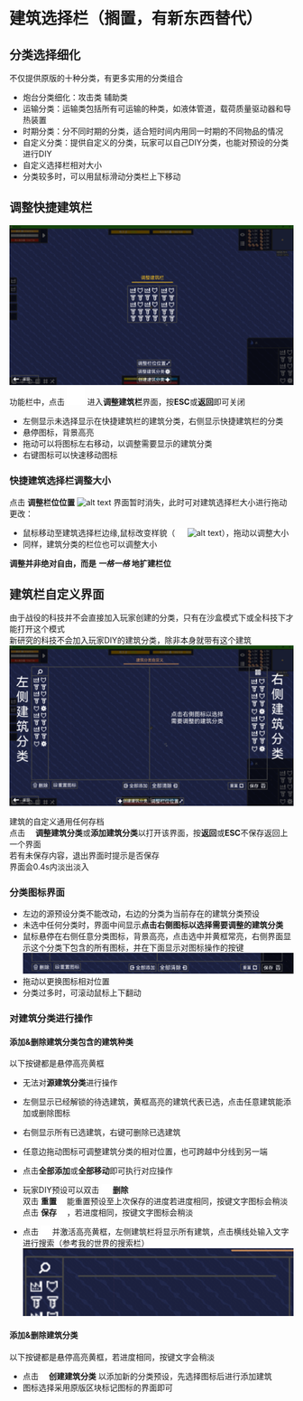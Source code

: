 # 建筑选择栏（搁置，有新东西替代）

## 分类选择细化
不仅提供原版的十种分类，有更多实用的分类组合  
- 炮台分类细化：攻击类 辅助类
- 运输分类：运输类包括所有可运输的种类，如液体管道，载荷质量驱动器和导热装置
- 时期分类：分不同时期的分类，适合短时间内用同一时期的不同物品的情况
- 自定义分类：提供自定义的分类，玩家可以自己DIY分类，也能对预设的分类进行DIY
- 自定义选择栏相对大小
- 分类较多时，可以用鼠标滑动分类栏上下移动

## 调整快捷建筑栏
![alt text](图/调整建筑栏.png)
功能栏中，点击 ![alt text](图/sort.png) 进入**调整建筑栏**界面，按**ESC**或**返回**即可关闭
- 左侧显示未选择显示在快捷建筑栏的建筑分类，右侧显示快捷建筑栏的分类
- 悬停图标，背景高亮
- 拖动可以将图标左右移动，以调整需要显示的建筑分类
- 右键图标可以快速移动图标

### 快捷建筑选择栏调整大小
点击 **调整栏位位置** ![alt text](图/diagonal.png) 界面暂时消失，此时可对建筑选择栏大小进行拖动更改：  
- 鼠标移动至建筑选择栏边缘,鼠标改变样貌（ ![alt text](图/flip.png) ![alt text](图/diagonal.png)），拖动以调整大小  
- 同样，建筑分类的栏位也可以调整大小  

**调整并非绝对自由，而是 *一格一格* 地扩建栏位**
## 建筑栏自定义界面
由于战役的科技并不会直接加入玩家创建的分类，只有在沙盒模式下或全科技下才能打开这个模式  
新研究的科技不会加入玩家DIY的建筑分类，除非本身就带有这个建筑
![alt text](图/建筑选择栏概览.png)

建筑的自定义通用任何存档  
点击 ![alt text](图/settings.png) **调整建筑分类**或**添加建筑分类**以打开该界面，按**返回**或**ESC**不保存返回上一个界面  
若有未保存内容，退出界面时提示是否保存  
界面会0.4s内淡出淡入   

### 分类图标界面
- 左边的源预设分类不能改动，右边的分类为当前存在的建筑分类预设
- 未选中任何分类时，界面中间显示**点击右侧图标以选择需要调整的建筑分类**
- 鼠标悬停在右侧任意分类图标，背景高亮，点击选中并黄框常亮，右侧界面显示这个分类下包含的所有图标，并在下面显示对图标操作的按键
![alt text](图/建筑设置-按键显示.png)  
- 拖动以更换图标相对位置
- 分类过多时，可滚动鼠标上下翻动
### 对建筑分类进行操作
#### 添加&删除建筑分类包含的建筑种类
以下按键都是悬停高亮黄框
- 无法对**源建筑分类**进行操作
- 左侧显示已经解锁的待选建筑，黄框高亮的建筑代表已选，点击任意建筑能添加或删除图标
- 右侧显示所有已选建筑，右键可删除已选建筑

- 任意边拖动图标可调整建筑分类的相对位置，也可跨越中分线到另一端  
- 点击**全部添加**或**全部移动**即可执行对应操作
- 玩家DIY预设可以双击 ![alt text](图/trash-16.png) **删除**  
双击 **重置**![alt text](图/refresh.png) 能重置预设至上次保存的进度若进度相同，按键文字图标会稍淡  
点击 **保存** ![alt text](图/save.png)，若进度相同，按键文字图标会稍淡
- 点击 ![alt text](图/search.png) 并激活高亮黄框，左侧建筑栏将显示所有建筑，点击横线处输入文字进行搜索（参考我的世界的搜索栏）
![alt text](图/建筑选择栏-搜索.png)
#### 添加&删除建筑分类
以下按键都是悬停高亮黄框，若进度相同，按键文字会稍淡
- 点击 ![alt text](图/add.png)**创建建筑分类** 以添加新的分类预设，先选择图标后进行添加建筑
- 图标选择采用原版区块标记图标的界面即可
